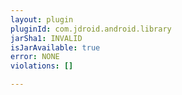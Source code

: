 ```yaml
---
layout: plugin
pluginId: com.jdroid.android.library
jarSha1: INVALID
isJarAvailable: true
error: NONE
violations: []

---
```

